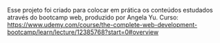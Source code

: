 Esse projeto foi criado para colocar em prática os conteúdos estudados através do bootcamp web, produzido por Angela Yu.
Curso: https://www.udemy.com/course/the-complete-web-development-bootcamp/learn/lecture/12385768?start=0#overview
